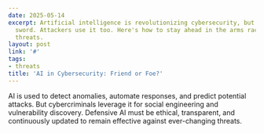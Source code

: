 ```yaml
---
date: 2025-05-14
excerpt: Artificial intelligence is revolutionizing cybersecurity, but it’s a double-edged
  sword. Attackers use it too. Here's how to stay ahead in the arms race of intelligent
  threats.
layout: post
link: '#'
tags:
- threats
title: 'AI in Cybersecurity: Friend or Foe?'
---
```

AI is used to detect anomalies, automate responses, and predict potential attacks. But cybercriminals leverage it for social engineering and vulnerability discovery. Defensive AI must be ethical, transparent, and continuously updated to remain effective against ever-changing threats.
